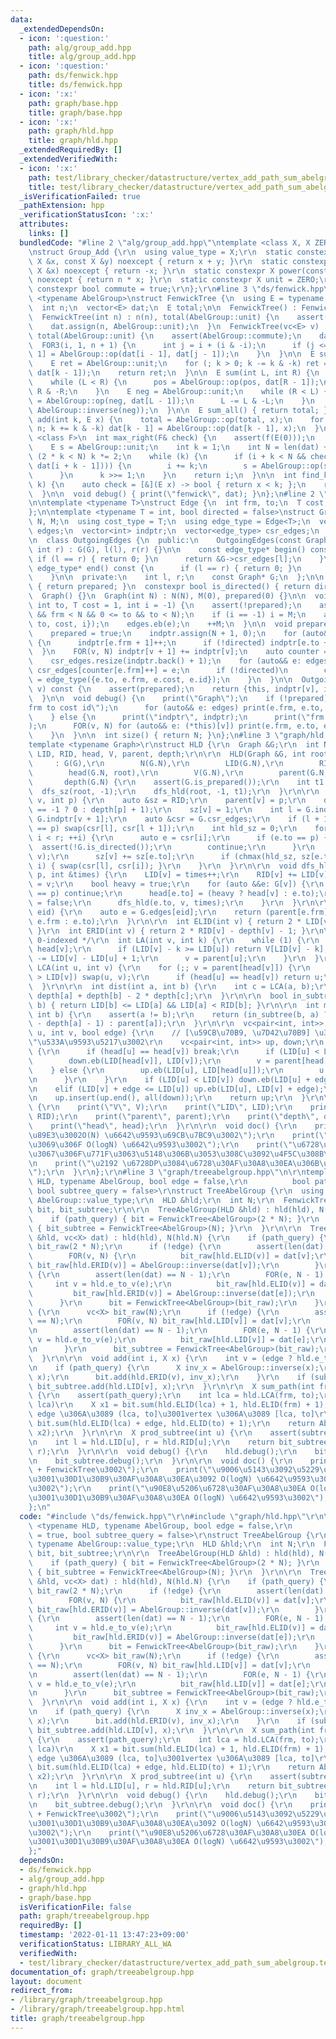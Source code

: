 ```yaml
---
data:
  _extendedDependsOn:
  - icon: ':question:'
    path: alg/group_add.hpp
    title: alg/group_add.hpp
  - icon: ':question:'
    path: ds/fenwick.hpp
    title: ds/fenwick.hpp
  - icon: ':x:'
    path: graph/base.hpp
    title: graph/base.hpp
  - icon: ':x:'
    path: graph/hld.hpp
    title: graph/hld.hpp
  _extendedRequiredBy: []
  _extendedVerifiedWith:
  - icon: ':x:'
    path: test/library_checker/datastructure/vertex_add_path_sum_abelgroup.test.cpp
    title: test/library_checker/datastructure/vertex_add_path_sum_abelgroup.test.cpp
  _isVerificationFailed: true
  _pathExtension: hpp
  _verificationStatusIcon: ':x:'
  attributes:
    links: []
  bundledCode: "#line 2 \"alg/group_add.hpp\"\ntemplate <class X, X ZERO = X(0)>\r\
    \nstruct Group_Add {\r\n  using value_type = X;\r\n  static constexpr X op(const\
    \ X &x, const X &y) noexcept { return x + y; }\r\n  static constexpr X inverse(const\
    \ X &x) noexcept { return -x; }\r\n  static constexpr X power(const X &x, ll n)\
    \ noexcept { return n * x; }\r\n  static constexpr X unit = ZERO;\r\n  static\
    \ constexpr bool commute = true;\r\n};\r\n#line 3 \"ds/fenwick.hpp\"\n\ntemplate\
    \ <typename AbelGroup>\nstruct FenwickTree {\n  using E = typename AbelGroup::value_type;\n\
    \  int n;\n  vector<E> dat;\n  E total;\n\n  FenwickTree() : FenwickTree(0) {}\n\
    \  FenwickTree(int n) : n(n), total(AbelGroup::unit) {\n    assert(AbelGroup::commute);\n\
    \    dat.assign(n, AbelGroup::unit);\n  }\n  FenwickTree(vc<E> v) : n(len(v)),\
    \ total(AbelGroup::unit) {\n    assert(AbelGroup::commute);\n    dat = v;\n  \
    \  FOR3(i, 1, n + 1) {\n      int j = i + (i & -i);\n      if (j <= n) dat[j -\
    \ 1] = AbelGroup::op(dat[i - 1], dat[j - 1]);\n    }\n  }\n\n  E sum(int k) {\n\
    \    E ret = AbelGroup::unit;\n    for (; k > 0; k -= k & -k) ret = AbelGroup::op(ret,\
    \ dat[k - 1]);\n    return ret;\n  }\n\n  E sum(int L, int R) {\n    E pos = AbelGroup::unit;\n\
    \    while (L < R) {\n      pos = AbelGroup::op(pos, dat[R - 1]);\n      R -=\
    \ R & -R;\n    }\n    E neg = AbelGroup::unit;\n    while (R < L) {\n      neg\
    \ = AbelGroup::op(neg, dat[L - 1]);\n      L -= L & -L;\n    }\n    return AbelGroup::op(pos,\
    \ AbelGroup::inverse(neg));\n  }\n\n  E sum_all() { return total; }\n\n  void\
    \ add(int k, E x) {\n    total = AbelGroup::op(total, x);\n    for (++k; k <=\
    \ n; k += k & -k) dat[k - 1] = AbelGroup::op(dat[k - 1], x);\n  }\n\n  template\
    \ <class F>\n  int max_right(F& check) {\n    assert(f(E(0)));\n    ll i = 0;\n\
    \    E s = AbelGroup::unit;\n    int k = 1;\n    int N = len(dat) + 1;\n    while\
    \ (2 * k < N) k *= 2;\n    while (k) {\n      if (i + k < N && check(AbelGroup::op(s,\
    \ dat[i + k - 1]))) {\n        i += k;\n        s = AbelGroup::op(s, dat[i - 1]);\n\
    \      }\n      k >>= 1;\n    }\n    return i;\n  }\n\n  int find_kth_element(E\
    \ k) {\n    auto check = [&](E x) -> bool { return x < k; };\n    return max_right(check);\n\
    \  }\n\n  void debug() { print(\"fenwick\", dat); }\n};\n#line 2 \"graph/base.hpp\"\
    \n\ntemplate <typename T>\nstruct Edge {\n  int frm, to;\n  T cost;\n  int id;\n\
    };\n\ntemplate <typename T = int, bool directed = false>\nstruct Graph {\n  int\
    \ N, M;\n  using cost_type = T;\n  using edge_type = Edge<T>;\n  vector<edge_type>\
    \ edges;\n  vector<int> indptr;\n  vector<edge_type> csr_edges;\n  bool prepared;\n\
    \n  class OutgoingEdges {\n  public:\n    OutgoingEdges(const Graph* G, int l,\
    \ int r) : G(G), l(l), r(r) {}\n\n    const edge_type* begin() const {\n     \
    \ if (l == r) { return 0; }\n      return &G->csr_edges[l];\n    }\n\n    const\
    \ edge_type* end() const {\n      if (l == r) { return 0; }\n      return &G->csr_edges[r];\n\
    \    }\n\n  private:\n    int l, r;\n    const Graph* G;\n  };\n\n  bool is_prepared()\
    \ { return prepared; }\n  constexpr bool is_directed() { return directed; }\n\n\
    \  Graph() {}\n  Graph(int N) : N(N), M(0), prepared(0) {}\n\n  void add(int frm,\
    \ int to, T cost = 1, int i = -1) {\n    assert(!prepared);\n    assert(0 <= frm\
    \ && frm < N && 0 <= to && to < N);\n    if (i == -1) i = M;\n    auto e = edge_type({frm,\
    \ to, cost, i});\n    edges.eb(e);\n    ++M;\n  }\n\n  void prepare() {\n    assert(!prepared);\n\
    \    prepared = true;\n    indptr.assign(N + 1, 0);\n    for (auto&& e: edges)\
    \ {\n      indptr[e.frm + 1]++;\n      if (!directed) indptr[e.to + 1]++;\n  \
    \  }\n    FOR(v, N) indptr[v + 1] += indptr[v];\n    auto counter = indptr;\n\
    \    csr_edges.resize(indptr.back() + 1);\n    for (auto&& e: edges) {\n     \
    \ csr_edges[counter[e.frm]++] = e;\n      if (!directed)\n        csr_edges[counter[e.to]++]\
    \ = edge_type({e.to, e.frm, e.cost, e.id});\n    }\n  }\n\n  OutgoingEdges operator[](int\
    \ v) const {\n    assert(prepared);\n    return {this, indptr[v], indptr[v + 1]};\n\
    \  }\n\n  void debug() {\n    print(\"Graph\");\n    if (!prepared) {\n      print(\"\
    frm to cost id\");\n      for (auto&& e: edges) print(e.frm, e.to, e.cost, e.id);\n\
    \    } else {\n      print(\"indptr\", indptr);\n      print(\"frm to cost id\"\
    );\n      FOR(v, N) for (auto&& e: (*this)[v]) print(e.frm, e.to, e.cost, e.id);\n\
    \    }\n  }\n\n  int size() { return N; }\n};\n#line 3 \"graph/hld.hpp\"\n\r\n\
    template <typename Graph>\r\nstruct HLD {\r\n  Graph &G;\r\n  int N;\r\n  vector<int>\
    \ LID, RID, head, V, parent, depth;\r\n\r\n  HLD(Graph &G, int root = 0)\r\n \
    \     : G(G),\r\n        N(G.N),\r\n        LID(G.N),\r\n        RID(G.N),\r\n\
    \        head(G.N, root),\r\n        V(G.N),\r\n        parent(G.N, -1),\r\n \
    \       depth(G.N) {\r\n    assert(G.is_prepared());\r\n    int t1 = 0;\r\n  \
    \  dfs_sz(root, -1);\r\n    dfs_hld(root, -1, t1);\r\n  }\r\n\r\n  void dfs_sz(int\
    \ v, int p) {\r\n    auto &sz = RID;\r\n    parent[v] = p;\r\n    depth[v] = (p\
    \ == -1 ? 0 : depth[p] + 1);\r\n    sz[v] = 1;\r\n    int l = G.indptr[v], r =\
    \ G.indptr[v + 1];\r\n    auto &csr = G.csr_edges;\r\n    if (l + 1 < r && csr[l].to\
    \ == p) swap(csr[l], csr[l + 1]);\r\n    int hld_sz = 0;\r\n    for (int i = l;\
    \ i < r; ++i) {\r\n      auto e = csr[i];\r\n      if (e.to == p) {\r\n      \
    \  assert(!G.is_directed());\r\n        continue;\r\n      }\r\n      dfs_sz(e.to,\
    \ v);\r\n      sz[v] += sz[e.to];\r\n      if (chmax(hld_sz, sz[e.to]) && l <\
    \ i) { swap(csr[l], csr[i]); }\r\n    }\r\n  }\r\n\r\n  void dfs_hld(int v, int\
    \ p, int &times) {\r\n    LID[v] = times++;\r\n    RID[v] += LID[v];\r\n    V[LID[v]]\
    \ = v;\r\n    bool heavy = true;\r\n    for (auto &&e: G[v]) {\r\n      if (e.to\
    \ == p) continue;\r\n      head[e.to] = (heavy ? head[v] : e.to);\r\n      heavy\
    \ = false;\r\n      dfs_hld(e.to, v, times);\r\n    }\r\n  }\r\n\r\n  int e_to_v(int\
    \ eid) {\r\n    auto e = G.edges[eid];\r\n    return (parent[e.frm] == e.to ?\
    \ e.frm : e.to);\r\n  }\r\n\r\n  int ELID(int v) { return 2 * LID[v] - depth[v];\
    \ }\r\n  int ERID(int v) { return 2 * RID[v] - depth[v] - 1; }\r\n\r\n  /* k:\
    \ 0-indexed */\r\n  int LA(int v, int k) {\r\n    while (1) {\r\n      int u =\
    \ head[v];\r\n      if (LID[v] - k >= LID[u]) return V[LID[v] - k];\r\n      k\
    \ -= LID[v] - LID[u] + 1;\r\n      v = parent[u];\r\n    }\r\n  }\r\n\r\n  int\
    \ LCA(int u, int v) {\r\n    for (;; v = parent[head[v]]) {\r\n      if (LID[u]\
    \ > LID[v]) swap(u, v);\r\n      if (head[u] == head[v]) return u;\r\n    }\r\n\
    \  }\r\n\r\n  int dist(int a, int b) {\r\n    int c = LCA(a, b);\r\n    return\
    \ depth[a] + depth[b] - 2 * depth[c];\r\n  }\r\n\r\n  bool in_subtree(int a, int\
    \ b) { return LID[b] <= LID[a] && LID[a] < RID[b]; }\r\n\r\n  int move(int a,\
    \ int b) {\r\n    assert(a != b);\r\n    return (in_subtree(b, a) ? LA(b, depth[b]\
    \ - depth[a] - 1) : parent[a]);\r\n  }\r\n\r\n  vc<pair<int, int>> get_path_decomposition(int\
    \ u, int v, bool edge) {\r\n    // [\u59CB\u70B9, \u7D42\u70B9] \u306E\"\u9589\
    \"\u533A\u9593\u5217\u3002\r\n    vc<pair<int, int>> up, down;\r\n    while (1)\
    \ {\r\n      if (head[u] == head[v]) break;\r\n      if (LID[u] < LID[v]) {\r\n\
    \        down.eb(LID[head[v]], LID[v]);\r\n        v = parent[head[v]];\r\n  \
    \    } else {\r\n        up.eb(LID[u], LID[head[u]]);\r\n        u = parent[head[u]];\r\
    \n      }\r\n    }\r\n    if (LID[u] < LID[v]) down.eb(LID[u] + edge, LID[v]);\r\
    \n    elif (LID[v] + edge <= LID[u]) up.eb(LID[u], LID[v] + edge);\r\n    reverse(all(down));\r\
    \n    up.insert(up.end(), all(down));\r\n    return up;\r\n  }\r\n\r\n  void debug()\
    \ {\r\n    print(\"V\", V);\r\n    print(\"LID\", LID);\r\n    print(\"RID\",\
    \ RID);\r\n    print(\"parent\", parent);\r\n    print(\"depth\", depth);\r\n\
    \    print(\"head\", head);\r\n  }\r\n\r\n  void doc() {\r\n    print(\"HL\u5206\
    \u89E3\u3002O(N) \u6642\u9593\u69CB\u7BC9\u3002\");\r\n    print(\"LCA, LA \u306A\
    \u3069\u306F O(logN) \u6642\u9593\u3002\");\r\n    print(\"\u6728\u306E\u554F\u984C\
    \u3067\u306F\u771F\u3063\u5148\u306B\u3053\u308C\u3092\u4F5C\u308B\u3002\");\r\
    \n    print(\"\u2192 \u6728DP\u3084\u6728\u30AF\u30A8\u30EA\u306B\u6D3E\u751F\u3002\
    \");\r\n  }\r\n};\r\n#line 3 \"graph/treeabelgroup.hpp\"\n\r\ntemplate <typename\
    \ HLD, typename AbelGroup, bool edge = false,\r\n          bool path_query = true,\
    \ bool subtree_query = false>\r\nstruct TreeAbelGroup {\r\n  using X = typename\
    \ AbelGroup::value_type;\r\n  HLD &hld;\r\n  int N;\r\n  FenwickTree<AbelGroup>\
    \ bit, bit_subtree;\r\n\r\n  TreeAbelGroup(HLD &hld) : hld(hld), N(hld.N) {\r\n\
    \    if (path_query) { bit = FenwickTree<AbelGroup>(2 * N); }\r\n    if (subtree_query)\
    \ { bit_subtree = FenwickTree<AbelGroup>(N); }\r\n  }\r\n\r\n  TreeAbelGroup(HLD\
    \ &hld, vc<X> dat) : hld(hld), N(hld.N) {\r\n    if (path_query) {\r\n      vc<X>\
    \ bit_raw(2 * N);\r\n      if (!edge) {\r\n        assert(len(dat) == N);\r\n\
    \        FOR(v, N) {\r\n          bit_raw[hld.ELID(v)] = dat[v];\r\n         \
    \ bit_raw[hld.ERID(v)] = AbelGroup::inverse(dat[v]);\r\n        }\r\n      } else\
    \ {\r\n        assert(len(dat) == N - 1);\r\n        FOR(e, N - 1) {\r\n     \
    \     int v = hld.e_to_v(e);\r\n          bit_raw[hld.ELID(v)] = dat[e];\r\n \
    \         bit_raw[hld.ERID(v)] = AbelGroup::inverse(dat[e]);\r\n        }\r\n\
    \      }\r\n      bit = FenwickTree<AbelGroup>(bit_raw);\r\n    }\r\n    if (subtree_query)\
    \ {\r\n      vc<X> bit_raw(N);\r\n      if (!edge) {\r\n        assert(len(dat)\
    \ == N);\r\n        FOR(v, N) bit_raw[hld.LID[v]] = dat[v];\r\n      } else {\r\
    \n        assert(len(dat) == N - 1);\r\n        FOR(e, N - 1) {\r\n          int\
    \ v = hld.e_to_v(e);\r\n          bit_raw[hld.LID[v]] = dat[e];\r\n        }\r\
    \n      }\r\n      bit_subtree = FenwickTree<AbelGroup>(bit_raw);\r\n    }\r\n\
    \  }\r\n\r\n  void add(int i, X x) {\r\n    int v = (edge ? hld.e_to_v(i) : i);\r\
    \n    if (path_query) {\r\n      X inv_x = AbelGroup::inverse(x);\r\n      bit.add(hld.ELID(v),\
    \ x);\r\n      bit.add(hld.ERID(v), inv_x);\r\n    }\r\n    if (subtree_query)\
    \ bit_subtree.add(hld.LID[v], x);\r\n  }\r\n\r\n  X sum_path(int frm, int to)\
    \ {\r\n    assert(path_query);\r\n    int lca = hld.LCA(frm, to);\r\n    // [frm,\
    \ lca)\r\n    X x1 = bit.sum(hld.ELID(lca) + 1, hld.ELID(frm) + 1);\r\n    //\
    \ edge \u306A\u3089 (lca, to]\u3001vertex \u306A\u3089 [lca, to]\r\n    X x2 =\
    \ bit.sum(hld.ELID(lca) + edge, hld.ELID(to) + 1);\r\n    return AbelGroup::op(x1,\
    \ x2);\r\n  }\r\n\r\n  X prod_subtree(int u) {\r\n    assert(subtree_query);\r\
    \n    int l = hld.LID[u], r = hld.RID[u];\r\n    return bit_subtree.sum(l + edge,\
    \ r);\r\n  }\r\n\r\n  void debug() {\r\n    hld.debug();\r\n    bit.debug();\r\
    \n    bit_subtree.debug();\r\n  }\r\n\r\n  void doc() {\r\n    print(\"EulerTour\
    \ + FenwickTree\u3002\");\r\n    print(\"\u9006\u5143\u3092\u5229\u7528\u3057\u3066\
    \u3001\u30D1\u30B9\u30AF\u30A8\u30EA\u3092 O(logN) \u6642\u9593\u3067\u884C\u3046\
    \u3002\");\r\n    print(\"\u90E8\u5206\u6728\u30AF\u30A8\u30EA O(logN) \u6642\u9593\
    \u3001\u30D1\u30B9\u30AF\u30A8\u30EA O(logN) \u6642\u9593\u3002\");\r\n  }\r\n\
    };\n"
  code: "#include \"ds/fenwick.hpp\"\r\n#include \"graph/hld.hpp\"\r\n\r\ntemplate\
    \ <typename HLD, typename AbelGroup, bool edge = false,\r\n          bool path_query\
    \ = true, bool subtree_query = false>\r\nstruct TreeAbelGroup {\r\n  using X =\
    \ typename AbelGroup::value_type;\r\n  HLD &hld;\r\n  int N;\r\n  FenwickTree<AbelGroup>\
    \ bit, bit_subtree;\r\n\r\n  TreeAbelGroup(HLD &hld) : hld(hld), N(hld.N) {\r\n\
    \    if (path_query) { bit = FenwickTree<AbelGroup>(2 * N); }\r\n    if (subtree_query)\
    \ { bit_subtree = FenwickTree<AbelGroup>(N); }\r\n  }\r\n\r\n  TreeAbelGroup(HLD\
    \ &hld, vc<X> dat) : hld(hld), N(hld.N) {\r\n    if (path_query) {\r\n      vc<X>\
    \ bit_raw(2 * N);\r\n      if (!edge) {\r\n        assert(len(dat) == N);\r\n\
    \        FOR(v, N) {\r\n          bit_raw[hld.ELID(v)] = dat[v];\r\n         \
    \ bit_raw[hld.ERID(v)] = AbelGroup::inverse(dat[v]);\r\n        }\r\n      } else\
    \ {\r\n        assert(len(dat) == N - 1);\r\n        FOR(e, N - 1) {\r\n     \
    \     int v = hld.e_to_v(e);\r\n          bit_raw[hld.ELID(v)] = dat[e];\r\n \
    \         bit_raw[hld.ERID(v)] = AbelGroup::inverse(dat[e]);\r\n        }\r\n\
    \      }\r\n      bit = FenwickTree<AbelGroup>(bit_raw);\r\n    }\r\n    if (subtree_query)\
    \ {\r\n      vc<X> bit_raw(N);\r\n      if (!edge) {\r\n        assert(len(dat)\
    \ == N);\r\n        FOR(v, N) bit_raw[hld.LID[v]] = dat[v];\r\n      } else {\r\
    \n        assert(len(dat) == N - 1);\r\n        FOR(e, N - 1) {\r\n          int\
    \ v = hld.e_to_v(e);\r\n          bit_raw[hld.LID[v]] = dat[e];\r\n        }\r\
    \n      }\r\n      bit_subtree = FenwickTree<AbelGroup>(bit_raw);\r\n    }\r\n\
    \  }\r\n\r\n  void add(int i, X x) {\r\n    int v = (edge ? hld.e_to_v(i) : i);\r\
    \n    if (path_query) {\r\n      X inv_x = AbelGroup::inverse(x);\r\n      bit.add(hld.ELID(v),\
    \ x);\r\n      bit.add(hld.ERID(v), inv_x);\r\n    }\r\n    if (subtree_query)\
    \ bit_subtree.add(hld.LID[v], x);\r\n  }\r\n\r\n  X sum_path(int frm, int to)\
    \ {\r\n    assert(path_query);\r\n    int lca = hld.LCA(frm, to);\r\n    // [frm,\
    \ lca)\r\n    X x1 = bit.sum(hld.ELID(lca) + 1, hld.ELID(frm) + 1);\r\n    //\
    \ edge \u306A\u3089 (lca, to]\u3001vertex \u306A\u3089 [lca, to]\r\n    X x2 =\
    \ bit.sum(hld.ELID(lca) + edge, hld.ELID(to) + 1);\r\n    return AbelGroup::op(x1,\
    \ x2);\r\n  }\r\n\r\n  X prod_subtree(int u) {\r\n    assert(subtree_query);\r\
    \n    int l = hld.LID[u], r = hld.RID[u];\r\n    return bit_subtree.sum(l + edge,\
    \ r);\r\n  }\r\n\r\n  void debug() {\r\n    hld.debug();\r\n    bit.debug();\r\
    \n    bit_subtree.debug();\r\n  }\r\n\r\n  void doc() {\r\n    print(\"EulerTour\
    \ + FenwickTree\u3002\");\r\n    print(\"\u9006\u5143\u3092\u5229\u7528\u3057\u3066\
    \u3001\u30D1\u30B9\u30AF\u30A8\u30EA\u3092 O(logN) \u6642\u9593\u3067\u884C\u3046\
    \u3002\");\r\n    print(\"\u90E8\u5206\u6728\u30AF\u30A8\u30EA O(logN) \u6642\u9593\
    \u3001\u30D1\u30B9\u30AF\u30A8\u30EA O(logN) \u6642\u9593\u3002\");\r\n  }\r\n\
    };"
  dependsOn:
  - ds/fenwick.hpp
  - alg/group_add.hpp
  - graph/hld.hpp
  - graph/base.hpp
  isVerificationFile: false
  path: graph/treeabelgroup.hpp
  requiredBy: []
  timestamp: '2022-01-11 13:47:23+09:00'
  verificationStatus: LIBRARY_ALL_WA
  verifiedWith:
  - test/library_checker/datastructure/vertex_add_path_sum_abelgroup.test.cpp
documentation_of: graph/treeabelgroup.hpp
layout: document
redirect_from:
- /library/graph/treeabelgroup.hpp
- /library/graph/treeabelgroup.hpp.html
title: graph/treeabelgroup.hpp
---
```

